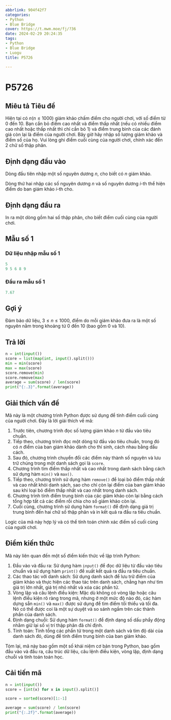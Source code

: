 ```yaml
---
abbrlink: 904f42f7
categories:
- Python
- Blue Bridge
cover: https://t.mwm.moe/fj/?36
date: 2024-02-29 20:24:35
tags:
- Python
- Blue Bridge
- Luogu
title: P5726 

---
```


# P5726


## Miêu tả Tiêu đề

Hiện tại có $n(n \le 1000)$ giám khảo chấm điểm cho người chơi, với số điểm từ $0$ đến $10$. Bạn cần bỏ điểm cao nhất và điểm thấp nhất (nếu có nhiều điểm cao nhất hoặc thấp nhất thì chỉ cần bỏ 1) và điểm trung bình của các đánh giá còn lại là điểm của người chơi. Bây giờ hãy nhập số lượng giám khảo và điểm số của họ. Vui lòng ghi điểm cuối cùng của người chơi, chính xác đến $2$ chữ số thập phân.

## Định dạng đầu vào

Dòng đầu tiên nhập một số nguyên dương $n$, cho biết có $n$ giám khảo.

Dòng thứ hai nhập các số nguyên dương $n$ và số nguyên dương $i$-th thể hiện điểm do ban giám khảo $i$-th cho.

## Định dạng đầu ra

In ra một dòng gồm hai số thập phân, cho biết điểm cuối cùng của người chơi.

## Mẫu số 1

### Dữ liệu nhập mẫu số 1

```python
5
9 5 6 8 9
```

### Đầu ra mẫu số 1

```python
7.67
```

## Gợi ý

Đảm bảo dữ liệu, $3 \leq n \leq 1000$, điểm do mỗi giám khảo đưa ra là một số nguyên nằm trong khoảng từ $0$ đến $10$ (bao gồm $0$ và $10$).

## Trả lời

```python
n = int(input())
score = list(map(int, input().split()))
min = min(score)
max = max(score)
score.remove(min)
score.remove(max)
average = sum(score) / len(score)
print("{:.3}".format(average))
```

## Giải thích vấn đề

Mã này là một chương trình Python được sử dụng để tính điểm cuối cùng của người chơi. Đây là lời giải thích về mã:

1. Trước tiên, chương trình đọc số lượng giám khảo $n$ từ đầu vào tiêu chuẩn.
2. Tiếp theo, chương trình đọc một dòng từ đầu vào tiêu chuẩn, trong đó có $n$ điểm của ban giám khảo dành cho thí sinh, cách nhau bằng dấu cách.
3. Sau đó, chương trình chuyển đổi các điểm này thành số nguyên và lưu trữ chúng trong một danh sách gọi là `score`.
4. Chương trình tìm điểm thấp nhất và cao nhất trong danh sách bằng cách sử dụng hàm `min()` và `max()`.
5. Tiếp theo, chương trình sử dụng hàm `remove()` để loại bỏ điểm thấp nhất và cao nhất khỏi danh sách, sao cho chỉ còn lại điểm của ban giám khảo sau khi loại bỏ điểm thấp nhất và cao nhất trong danh sách.
6. Chương trình tính điểm trung bình của các giám khảo còn lại bằng cách tổng hợp tất cả các điểm rồi chia cho số giám khảo còn lại.
7. Cuối cùng, chương trình sử dụng hàm `format()` để định dạng giá trị trung bình đến hai chữ số thập phân và in kết quả ra đầu ra tiêu chuẩn.

Logic của mã này hợp lý và có thể tính toán chính xác điểm số cuối cùng của người chơi.

## Điểm kiến ​​thức

Mã này liên quan đến một số điểm kiến ​​thức về lập trình Python:

1. Đầu vào và đầu ra: Sử dụng hàm `input()` để đọc dữ liệu từ đầu vào tiêu chuẩn và sử dụng hàm `print()` để xuất kết quả ra đầu ra tiêu chuẩn.
2. Các thao tác với danh sách: Sử dụng danh sách để lưu trữ điểm của giám khảo và thực hiện các thao tác trên danh sách, chẳng hạn như tìm giá trị lớn nhất, giá trị nhỏ nhất và xóa các phần tử.
3. Vòng lặp và câu lệnh điều kiện: Mặc dù không có vòng lặp hoặc câu lệnh điều kiện rõ ràng trong mã, nhưng ở một mức độ nào đó, các hàm dựng sẵn `min()` và `max()` được sử dụng để tìm điểm tối thiểu và tối đa. Nó có thể được coi là một sự duyệt và so sánh ngầm trên các thành phần của danh sách.
4. Định dạng chuỗi: Sử dụng hàm `format()` để định dạng số dấu phẩy động nhằm giữ lại số vị trí thập phân đã chỉ định.
5. Tính toán: Tính tổng các phần tử trong một danh sách và tìm độ dài của danh sách đó, dùng để tính điểm trung bình của ban giám khảo.

Tóm lại, mã này bao gồm một số khái niệm cơ bản trong Python, bao gồm đầu vào và đầu ra, cấu trúc dữ liệu, câu lệnh điều kiện, vòng lặp, định dạng chuỗi và tính toán toán học.

## Cải tiến mã

```python
n = int(input())
score = [int(x) for x in input().split()]

score = sorted(score)[1:-1]

average = sum(score) / len(score)
print("{:.2f}".format(average))
```
